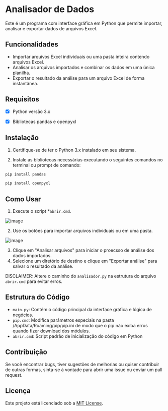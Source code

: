 # Analisador de Dados

Este é um programa com interface gráfica em Python que permite importar, analisar e exportar dados de arquivos Excel.

## Funcionalidades
- Importar arquivos Excel individuais ou uma pasta inteira contendo arquivos Excel.
- Analisar os arquivos importados e combinar os dados em uma única planilha.
- Exportar o resultado da análise para um arquivo Excel de forma instantânea.

## Requisitos
- [X] Python versão 3.x
- [X] Bibliotecas pandas e openpyxl


## Instalação
1. Certifique-se de ter o Python 3.x instalado em seu sistema.
   
2. Instale as bibliotecas necessárias executando o seguintes comandos no terminal ou prompt de comando:

```python
pip install pandas
```
```python
pip install openpyxl
```


## Como Usar



1. Execute o script *`abrir.cmd`.

![image](https://github.com/josu-liveira/analisa-excel/assets/167824520/02d9b08c-13e9-48a4-8fe5-153211c52add)


2. Use os botões para importar arquivos individuais ou em uma pasta.


![image](https://github.com/josu-liveira/analisa-excel/assets/167824520/4c58533f-14c9-442d-b11b-889a21e987e9)


3. Clique em "Analisar arquivos" para iniciar o proecsso de análise dos dados importados.
4. Selecione um diretório de destino e clique em "Exportar análise" para salvar o resultado da análise.

DISCLAIMER: Altere o caminho do ```analisador.py``` na estrutura do arquivo ```abrir.cmd``` para evitar erros.

## Estrutura do Código
- `main.py`: Contém o código principal da interface gráfica e lógica de negócios.
- `pip.cmd`: Modifica parâmetros especiais na pasta /AppData/Roaming/pip/pip.ini de modo que o pip não exiba erros quando fizer download dos módulos.
- `abrir.cmd`: Script padrão de inicialização do código em Python

## Contribuição
Se você encontrar bugs, tiver sugestões de melhorias ou quiser contribuir de outras formas, sinta-se à vontade para abrir uma issue ou enviar um pull request.

## Licença
Este projeto está licenciado sob a [MIT License](LICENSE).
